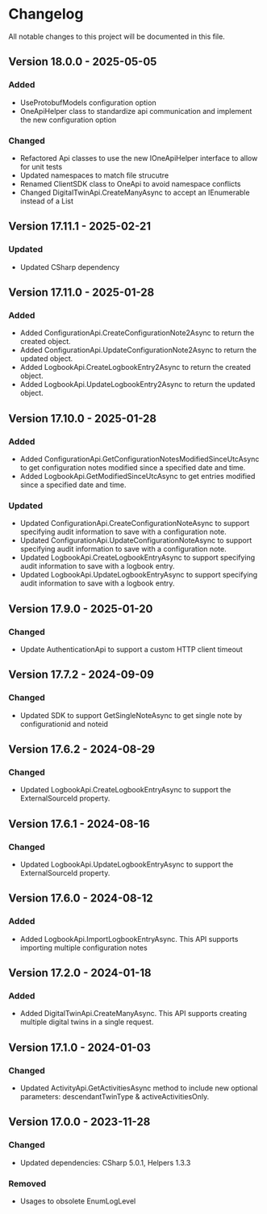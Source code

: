 # Changelog
All notable changes to this project will be documented in this file.

## Version 18.0.0 - 2025-05-05
### Added
- UseProtobufModels configuration option
- OneApiHelper class to standardize api communication and implement the new configuration option

### Changed
- Refactored Api classes to use the new IOneApiHelper interface to allow for unit tests
- Updated namespaces to match file strucutre
- Renamed ClientSDK class to OneApi to avoid namespace conflicts
- Changed DigitalTwinApi.CreateManyAsync to accept an IEnumerable<DigitalTwin> instead of a List


## Version 17.11.1 - 2025-02-21
### Updated
- Updated CSharp dependency

## Version 17.11.0 - 2025-01-28
### Added
- Added ConfigurationApi.CreateConfigurationNote2Async to return the created object.
- Added ConfigurationApi.UpdateConfigurationNote2Async to return the updated object.
- Added LogbookApi.CreateLogbookEntry2Async to return the created object.
- Added LogbookApi.UpdateLogbookEntry2Async to return the updated object.

## Version 17.10.0 - 2025-01-28
### Added
- Added ConfigurationApi.GetConfigurationNotesModifiedSinceUtcAsync to get configuration notes modified since a specified date and time.
- Added LogbookApi.GetModifiedSinceUtcAsync to get entries modified since a specified date and time.

### Updated
- Updated ConfigurationApi.CreateConfigurationNoteAsync to support specifying audit information to save with a configuration note.
- Updated ConfigurationApi.UpdateConfigurationNoteAsync to support specifying audit information to save with a configuration note.
- Updated LogbookApi.CreateLogbookEntryAsync to support specifying audit information to save with a logbook entry.
- Updated LogbookApi.UpdateLogbookEntryAsync to support specifying audit information to save with a logbook entry.

## Version 17.9.0 - 2025-01-20
### Changed
- Update AuthenticationApi to support a custom HTTP client timeout

## Version 17.7.2 - 2024-09-09
### Changed
- Updated SDK to support GetSingleNoteAsync to get single note by configurationid and noteid

## Version 17.6.2 - 2024-08-29
### Changed
- Updated LogbookApi.CreateLogbookEntryAsync to support the ExternalSourceId property.

## Version 17.6.1 - 2024-08-16
### Changed
- Updated LogbookApi.UpdateLogbookEntryAsync to support the ExternalSourceId property.

## Version 17.6.0 - 2024-08-12
### Added
- Added LogbookApi.ImportLogbookEntryAsync. This API supports importing multiple configuration notes

## Version 17.2.0 - 2024-01-18
### Added
- Added DigitalTwinApi.CreateManyAsync. This API supports creating multiple digital twins in a single request.

## Version 17.1.0 - 2024-01-03
### Changed
- Updated ActivityApi.GetActivitiesAsync method to include new optional parameters: descendantTwinType & activeActivitiesOnly.

## Version 17.0.0 - 2023-11-28
### Changed
- Updated dependencies: CSharp 5.0.1, Helpers 1.3.3
### Removed
- Usages to obsolete EnumLogLevel
